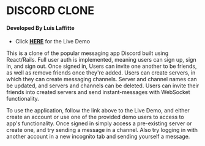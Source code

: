 # DISCORD CLONE
#### Developed By Luis Laffitte
* Click **[HERE](https://laffitte-discord-clone.onrender.com/)** for the Live Demo

This is a clone of the popular messaging app Discord built using React/Rails. Full user auth is implemented, meaning users can sign up, sign in, and sign out. Once signed in, Users can invite one another to be friends, as well as remove friends once they're added. Users can create servers, in which they can create messaging channels. Server and channel names can be updated, and servers and channels can be deleted. Users can invite their friends into created servers and send instant-messages with WebSocket functionality.

To use the application, follow the link above to the Live Demo, and either create an account or use one of the provided demo users to access to app's functionality. Once signed in simply access a pre-existing server or create one, and try sending a message in a channel. Also try logging in with another account in a new incognito tab and sending yourself a message.
